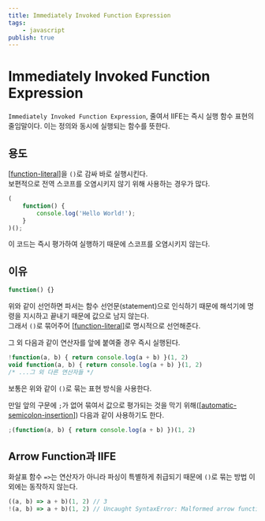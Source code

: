 ```yaml
---
title: Immediately Invoked Function Expression
tags:
    - javascript
publish: true
---
```


# Immediately Invoked Function Expression

`Immediately Invoked Function Expression`, 줄여서 IIFE는 즉시 실행 함수 표현의 줄임말이다. 이는 정의와 동시에 실행되는 함수를 뜻한다.

## 용도

[[function-literal]]을 `()`로 감싸 바로 실행시킨다.  
보편적으로 전역 스코프를 오염시키지 않기 위해 사용하는 경우가 많다.

```javascript
(
    function() {
        console.log('Hello World!');
    }
)();
```

이 코드는 즉시 평가하여 실행하기 때문에 스코프를 오염시키지 않는다.

## 이유

```javascript
function() {}
```

위와 같이 선언하면 파서는 함수 선언문(statement)으로 인식하기 때문에 해석기에 명령을 지시하고 끝내기 때문에 값으로 남지 않는다.  
그래서 `()`로 묶어주어 [[function-literal]]로 명시적으로 선언해준다.

그 외 다음과 같이 연산자를 앞에 붙여줄 경우 즉시 실행된다.

```javascript
!function(a, b) { return console.log(a + b) }(1, 2)
void function(a, b) { return console.log(a + b) }(1, 2)
/* ...그 외 다른 연산자들 */
```

보통은 위와 같이 `()`로 묶는 표현 방식을 사용한다.

만일 앞의 구문에 `;`가 없어 묶여서 값으로 평가되는 것을 막기 위해([[automatic-semicolon-insertion]]) 다음과 같이 사용하기도 한다.

```javascript
;(function(a, b) { return console.log(a + b) })(1, 2)
```

## Arrow Function과 IIFE

화살표 함수 `=>`는 연산자가 아니라 파싱이 특별하게 취급되기 때문에 `()`로 묶는 방법 이외에는 동작하지 않는다.

```javascript
((a, b) => a + b)(1, 2) // 3
!(a, b) => a + b)(1, 2) // Uncaught SyntaxError: Malformed arrow function parameter list
```

[//begin]: # "Autogenerated link references for markdown compatibility"
[function-literal]: function-literal.md "Function Literal"
[automatic-semicolon-insertion]: automatic-semicolon-insertion.md "Automatic Semicolon Insertion"
[//end]: # "Autogenerated link references"